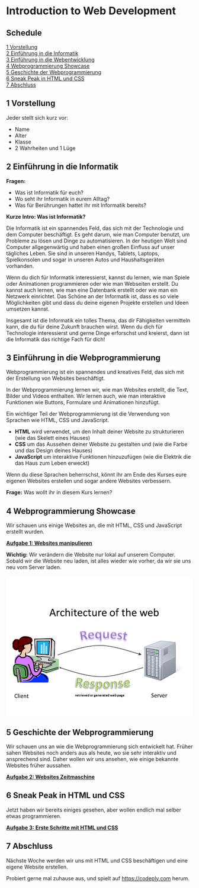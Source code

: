 # Introduction to Web Development

## Schedule

[1 Vorstellung](#1-vorstellung)  
[2 Einführung in die Informatik](#2-einführung-in-die-informatik)  
[3 Einführung in die Webentwicklung](#3-einführung-in-die-webentwicklung)  
[4 Webprogrammierung Showcase](#4-webprogrammierung-showcase)  
[5 Geschichte der Webprogrammierung](#5-geschichte-der-webprogrammierung)  
[6 Sneak Peak in HTML und CSS](#6-sneak-peak-in-html-und-css)  
[7 Abschluss](#7-abschluss)

## 1 Vorstellung

Jeder stellt sich kurz vor:

- Name
- Alter
- Klasse
- 2 Wahrheiten und 1 Lüge

## 2 Einführung in die Informatik

**Fragen:**

- Was ist Informatik für euch?
- Wo seht ihr Informatik in eurem Alltag?
- Was für Berührungen hattet ihr mit Informatik bereits?

**Kurze Intro: Was ist Informatik?**

Die Informatik ist ein spannendes Feld, das sich mit der Technologie und dem Computer beschäftigt. Es geht darum, wie man Computer benutzt, um Probleme zu lösen und Dinge zu automatisieren. In der heutigen Welt sind Computer allgegenwärtig und haben einen großen Einfluss auf unser tägliches Leben. Sie sind in unseren Handys, Tablets, Laptops, Spielkonsolen und sogar in unseren Autos und Haushaltsgeräten vorhanden.

Wenn du dich für Informatik interessierst, kannst du lernen, wie man Spiele oder Animationen programmieren oder wie man Webseiten erstellt. Du kannst auch lernen, wie man eine Datenbank erstellt oder wie man ein Netzwerk einrichtet. Das Schöne an der Informatik ist, dass es so viele Möglichkeiten gibt und dass du deine eigenen Projekte erstellen und Ideen umsetzen kannst.

Insgesamt ist die Informatik ein tolles Thema, das dir Fähigkeiten vermitteln kann, die du für deine Zukunft brauchen wirst. Wenn du dich für Technologie interessierst und gerne Dinge erforschst und kreierst, dann ist die Informatik das richtige Fach für dich!

## 3 Einführung in die Webprogrammierung

Webprogrammierung ist ein spannendes und kreatives Feld, das sich mit der Erstellung von Websites beschäftigt.

In der Webprogrammierung lernen wir, wie man Websites erstellt, die Text, Bilder und Videos enthalten. Wir lernen auch, wie man interaktive Funktionen wie Buttons, Formulare und Animationen hinzufügt.

Ein wichtiger Teil der Webprogrammierung ist die Verwendung von Sprachen wie HTML, CSS und JavaScript.

- **HTML** wird verwendet, um den Inhalt deiner Website zu strukturieren (wie das Skelett eines Hauses)
- **CSS** um das Aussehen deiner Website zu gestalten und (wie die Farbe und das Design deines Hauses)
- **JavaScript** um interaktive Funktionen hinzuzufügen (wie die Elektrik die das Haus zum Leben erweckt)

Wenn du diese Sprachen beherrschst, könnt ihr am Ende des Kurses eure eigenen Websites erstellen und sogar andere Websites verbessern.

**Frage:**
Was wollt ihr in diesem Kurs lernen?

## 4 Webprogrammierung Showcase

Wir schauen uns einige Websites an, die mit HTML, CSS und JavaScript erstellt wurden.

[**Aufgabe 1: Websites manipulieren**](./aufgabe-1-websites-manipulieren.md)

**Wichtig:** Wir verändern die Website nur lokal auf unserem Computer. Sobald wir die Website neu laden, ist alles wieder wie vorher, da wir sie uns neu vom Server laden.

![server-client-architecture](./img/server-client.jpg)

## 5 Geschichte der Webprogrammierung

Wir schauen uns an wie die Webprogrammierung sich entwickelt hat. Früher sahen Websites noch anders aus als heute, wo sie sehr interaktiv und ansprechend sind. Daher wollen wir uns ansehen, wie einige bekannte Websites früher aussahen.

[**Aufgabe 2: Websites Zeitmaschine**](./aufgabe-2-websites-zeitmaschine.md)

## 6 Sneak Peak in HTML und CSS

Jetzt haben wir bereits einiges gesehen, aber wollen endlich mal selber etwas programmieren.

[**Aufgabe 3: Erste Schritte mit HTML und CSS**](./aufgabe-3-erste-schritte.md)

## 7 Abschluss

Nächste Woche werden wir uns mit HTML und CSS beschäftigen und eine eigene Website erstellen.

Probiert gerne mal zuhause aus, und spielt auf https://codeply.com herum.
